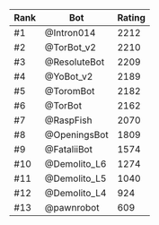 Rank|Bot|Rating
---|---|---
#1|@Intron014|2212
#2|@TorBot_v2|2210
#3|@ResoluteBot|2209
#4|@YoBot_v2|2189
#5|@ToromBot|2182
#6|@TorBot|2162
#7|@RaspFish|2070
#8|@OpeningsBot|1809
#9|@FataliiBot|1574
#10|@Demolito_L6|1274
#11|@Demolito_L5|1040
#12|@Demolito_L4|924
#13|@pawnrobot|609
